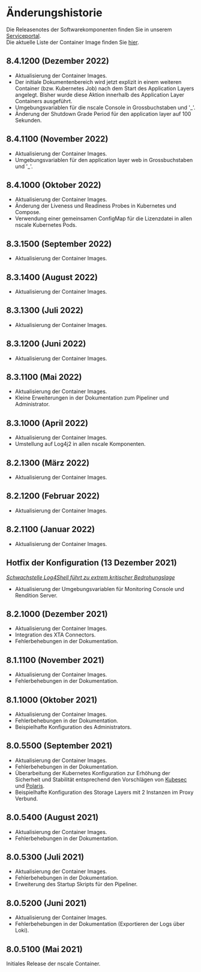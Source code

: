 # Änderungshistorie

Die Releasenotes der Softwarekomponenten finden Sie in unserem [Serviceportal](<https://serviceportal.ceyoniq.com/>).  
Die aktuelle Liste der Container Image finden Sie [hier](https://github.com/ceyoniq/container/blob/main/docs/de/index.md#nscale-standard-container-images).

## 8.4.1200 (Dezember 2022)

* Aktualisierung der Container Images.
* Der initiale Dokumentenbereich wird jetzt explizit in einem weiteren Container (bzw. Kubernetes Job) nach dem Start des Application Layers angelegt.
  Bisher wurde diese Aktion innerhalb des Application Layer Containers ausgeführt.
* Umgebungsvariablen für die nscale Console in Grossbuchstaben und '_'.
* Änderung der Shutdown Grade Period für den application layer auf 100 Sekunden.
  
## 8.4.1100 (November 2022)

* Aktualisierung der Container Images.
* Umgebungsvariablen für den application layer web in Grossbuchstaben und '_'.
  
## 8.4.1000 (Oktober 2022)

* Aktualisierung der Container Images.
* Änderung der Liveness und Readiness Probes in Kubernetes und Compose.
* Verwendung einer gemeinsamen ConfigMap für die Lizenzdatei in allen nscale Kubernetes Pods.

## 8.3.1500 (September 2022)

* Aktualisierung der Container Images.

## 8.3.1400 (August 2022)

* Aktualisierung der Container Images.

## 8.3.1300 (Juli 2022)

* Aktualisierung der Container Images.

## 8.3.1200 (Juni 2022)

* Aktualisierung der Container Images.

## 8.3.1100 (Mai 2022)

* Aktualisierung der Container Images.
* Kleine Erweiterungen in der Dokumentation zum Pipeliner und Administrator.

## 8.3.1000 (April 2022)

* Aktualisierung der Container Images.
* Umstellung auf Log4j2 in allen nscale Komponenten.

## 8.2.1300 (März 2022)

* Aktualisierung der Container Images.
## 8.2.1200 (Februar 2022)

* Aktualisierung der Container Images.

## 8.2.1100 (Januar 2022)

* Aktualisierung der Container Images.

## Hotfix der Konfiguration (13 Dezember 2021)

[*Schwachstelle Log4Shell führt zu extrem kritischer Bedrohungslage*](https://www.bsi.bund.de/DE/Service-Navi/Presse/Pressemitteilungen/Presse2021/211211_log4Shell_WarnstufeRot.html)

* Aktualisierung der Umgebungsvariablen für Monitoring Console und Rendition Server.

## 8.2.1000 (Dezember 2021)

* Aktualisierung der Container Images.
* Integration des XTA Connectors.
* Fehlerbehebungen in der Dokumentation.

## 8.1.1100 (November 2021)

* Aktualisierung der Container Images.
* Fehlerbehebungen in der Dokumentation.

## 8.1.1000 (Oktober 2021)

* Aktualisierung der Container Images.
* Fehlerbehebungen in der Dokumentation.
* Beispielhafte Konfiguration des Administrators.

## 8.0.5500 (September 2021)

* Aktualisierung der Container Images.
* Fehlerbehebungen in der Dokumentation.
* Überarbeitung der Kubernetes Konfiguration zur Erhöhung der Sicherheit und Stabilität entsprechend den Vorschlägen von [Kubesec](https://kubesec.io/) und [Polaris](https://polaris.docs.fairwinds.com/).
* Beispielhafte Konfiguration des Storage Layers mit 2 Instanzen im Proxy Verbund.

## 8.0.5400 (August 2021)

* Aktualisierung der Container Images.
* Fehlerbehebungen in der Dokumentation.
  
## 8.0.5300 (Juli 2021)

* Aktualisierung der Container Images.
* Fehlerbehebungen in der Dokumentation.
* Erweiterung des Startup Skripts für den Pipeliner.

## 8.0.5200 (Juni 2021)

* Aktualisierung der Container Images.
* Fehlerbehebungen in der Dokumentation (Exportieren der Logs über Loki).

## 8.0.5100 (Mai 2021)

Initiales Release der nscale Container.
